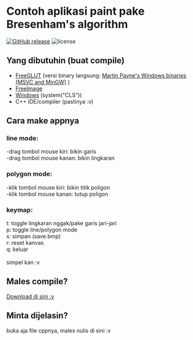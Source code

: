 # Contoh aplikasi paint pake Bresenham's algorithm
[![GitHub release](https://img.shields.io/github/release/Loli-Master/Bresenham-s-Raster-Algorithm.svg)](https://github.com/Loli-Master/Bresenham-s-Raster-Algorithm/releases/) ![license](https://img.shields.io/github/license/Loli-Master/Bresenham-s-Raster-Algorithm.svg)<br>
## Yang dibutuhin (buat compile)
- [FreeGLUT](http://freeglut.sourceforge.net/) (versi binary langsung: [Martin Payne's Windows binaries (MSVC and MinGW)](http://www.transmissionzero.co.uk/software/freeglut-devel/) )
- [FreeImage](http://freeimage.sourceforge.net/)
- [Windows](https://www.microsoft.com/en-us/windows/) (system("CLS"))
- C++ IDE/compiler (pastinya :v)
## Cara make appnya
### line mode:
-drag tombol mouse kiri: bikin garis<br>
-drag tombol mouse kanan: bikin lingkaran<br>
### polygon mode:
-klik tombol mouse kiri: bikin titik poligon<br>
-klik tombol mouse kanan: tutup poligon<br>
### keymap:
t: toggle lingkaran nggak/pake garis jari-jari<br>
p: toggle line/polygon mode<br>
s: simpan (save.bmp)<br>
r: reset kanvas<br>
q: keluar<br>
<br>
simpel kan :v

## Males compile?
[Download di sini :v](https://github.com/Loli-Master/Bresenham-s-Raster-Algorithm/releases/)

## Minta dijelasin?
buka aja file cppnya, males nulis di sini :v
